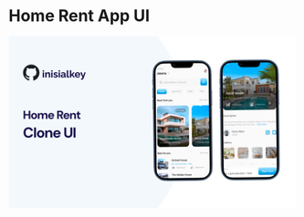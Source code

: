 # Home Rent App UI

![Home Rent App UI](https://github.com/inisialkey/inisialkey/blob/main/assets/home-rent-clone-ui.png)